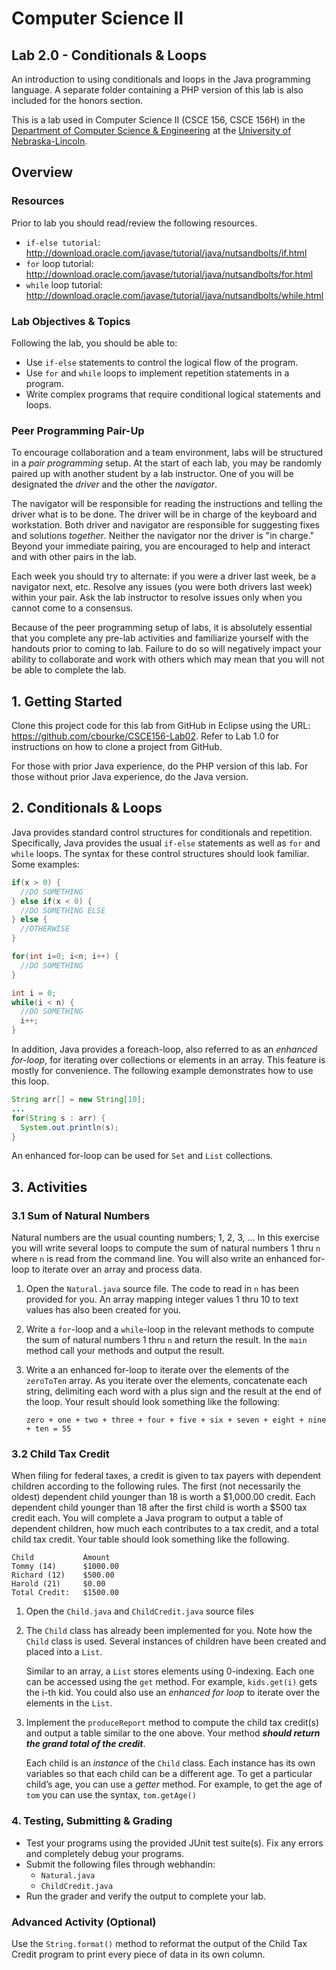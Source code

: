 # Computer Science II
## Lab 2.0 - Conditionals & Loops

An introduction to using conditionals and loops in the Java programming language.
A separate folder containing a PHP version of this lab is also 
included for the honors section.

This is a lab used in Computer Science II (CSCE 156, CSCE 156H) in the [Department of Computer Science & Engineering](https://cse.unl.edu) at the [University of Nebraska-Lincoln](https://unl.edu).

## Overview

### Resources

Prior to lab you should read/review the following resources.
* `if-else tutorial`:
http://download.oracle.com/javase/tutorial/java/nutsandbolts/if.html
* `for` loop tutorial:
http://download.oracle.com/javase/tutorial/java/nutsandbolts/for.html
* `while` loop tutorial:
http://download.oracle.com/javase/tutorial/java/nutsandbolts/while.html


### Lab Objectives & Topics

Following the lab, you should be able to:
* Use `if-else` statements to control the logical flow of the
  program.
* Use `for` and `while` loops to implement repetition statements in a
  program.
* Write complex programs that require conditional logical statements
  and loops.

### Peer Programming Pair-Up

To encourage collaboration and a team environment, labs will be
structured in a *pair programming* setup.  At the start of
each lab, you may be randomly paired up with another student by
a lab instructor.  One of you will be designated the *driver* 
and the other the *navigator*.  

The navigator will be responsible for reading the instructions 
and telling the driver what is to be done.  The driver will be 
in charge of the keyboard and workstation.  Both driver and 
navigator are responsible for suggesting fixes and solutions 
*together*.  Neither the navigator nor the driver is "in charge."  
Beyond your immediate pairing, you are encouraged to help and 
interact and with other pairs in the lab.

Each week you should try to alternate: if you were a driver 
last week, be a navigator next, etc.  Resolve any issues (you 
were both drivers last week) within your pair.  Ask the lab 
instructor to resolve issues only when you cannot come to a 
consensus.  

Because of the peer programming setup of labs, it is absolutely 
essential that you complete any pre-lab activities and familiarize
yourself with the handouts prior to coming to lab.  Failure to do
so will negatively impact your ability to collaborate and work with 
others which may mean that you will not be able to complete the
lab.  

## 1. Getting Started

Clone this project code for this lab from GitHub in Eclipse using the
URL: https://github.com/cbourke/CSCE156-Lab02. Refer to Lab 1.0 for
instructions on how to clone a project from GitHub.

For those with prior Java experience, do the PHP version of this
lab. For those without prior Java experience, do the Java version.

## 2. Conditionals & Loops

Java provides standard control structures for conditionals and
repetition. Specifically, Java provides the usual `if-else`
statements as well as `for` and `while` loops. The syntax for these
control structures should look familiar.  Some examples:

```java
if(x > 0) {
  //DO SOMETHING
} else if(x < 0) {
  //DO SOMETHING ELSE
} else {
  //OTHERWISE
}

for(int i=0; i<n; i++) {
  //DO SOMETHING
}

int i = 0;
while(i < n) {
  //DO SOMETHING
  i++;
}
```

In addition, Java provides a foreach-loop, also referred to as an
*enhanced for-loop*, for iterating over collections or elements in an 
array.  This feature is mostly for convenience.  The following example
demonstrates how to use this loop.

```java
String arr[] = new String[10];
...
for(String s : arr) {
  System.out.println(s); 
}
```

An enhanced for-loop can be used for `Set` and `List` collections.

## 3. Activities 

### 3.1 Sum of Natural Numbers

Natural numbers are the usual counting numbers; 1, 2, 3, ... In this
exercise you will write several loops to compute the sum of natural
numbers 1 thru `n` where `n` is read from the command line. You will
also write an enhanced for-loop to iterate over an array and process
data.

1.  Open the `Natural.java` source file. The code to read in `n` has been
    provided for you. An array mapping integer values 1 thru 10 to text
    values has also been created for you.

2.  Write a `for`-loop and a `while`-loop in the relevant methods to
    compute the sum of natural numbers 1 thru `n` and return the 
    result.  In the `main` method call your methods and output 
    the result.  
    
3.  Write a an enhanced for-loop to iterate over the elements of the `zeroToTen`
    array. As you iterate over the elements, concatenate each
    string, delimiting each word with a plus sign and the
    result at the end of the loop. Your result should look something
    like the following:
    
    `zero + one + two + three + four + five + six + seven + eight + nine + ten = 55`

### 3.2 Child Tax Credit

When filing for federal taxes, a credit is given to tax payers with
dependent children according to the following rules. The first (not necessarily
the oldest) dependent
child younger than 18 is worth a $1,000.00 credit. Each dependent child
younger than 18 after the first child is worth a $500 tax credit each.
You will complete a Java program to output a table of dependent
children, how much each contributes to a tax credit, and a total child
tax credit. Your table should look something like the following.

```text
Child           Amount
Tommy (14)      $1000.00
Richard (12)    $500.00
Harold (21)     $0.00
Total Credit:   $1500.00
```

1.  Open the `Child.java` and `ChildCredit.java` source files

2.  The `Child` class has already been implemented for you. Note how the 
    `Child` class is used.  Several instances of children have been created 
    and placed into a `List`.

    Similar to an array, a `List` stores elements using 0-indexing. Each one
    can be accessed using the `get` method. For example, `kids.get(i)` gets 
    the i-th kid.  You could also use an *enhanced for loop* to iterate over 
    the elements in the `List`.

3.  Implement the `produceReport` method to compute the child tax credit(s)
    and output a table similar to the one above.  Your method ***should return
    the grand total of the credit***.  
    
    Each child is an *instance* of the `Child` class. Each instance has its own
    variables so that each child can be a different age. To get a
    particular child’s age, you can use a *getter* method. For example,
    to get the age of `tom` you can use the syntax, `tom.getAge()`

### 4. Testing, Submitting & Grading

* Test your programs using the provided JUnit test suite(s).  Fix any
errors and completely debug your programs.
* Submit the following files through webhandin:
  * `Natural.java`
  * `ChildCredit.java`
* Run the grader and verify the output to complete your lab.

### Advanced Activity (Optional)

Use the `String.format()` method to reformat the output of the Child Tax 
Credit program to print every piece of data in its own column.


